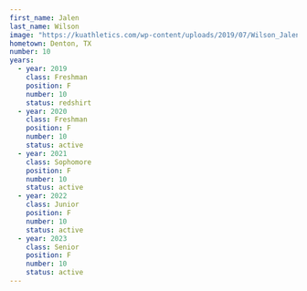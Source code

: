 ```yaml
---
first_name: Jalen
last_name: Wilson
image: "https://kuathletics.com/wp-content/uploads/2019/07/Wilson_Jalen_07182019-1024x853.jpg"
hometown: Denton, TX
number: 10
years:
  - year: 2019
    class: Freshman
    position: F
    number: 10
    status: redshirt
  - year: 2020
    class: Freshman
    position: F
    number: 10
    status: active
  - year: 2021
    class: Sophomore
    position: F
    number: 10
    status: active
  - year: 2022
    class: Junior
    position: F
    number: 10
    status: active
  - year: 2023
    class: Senior
    position: F
    number: 10
    status: active
---
```

